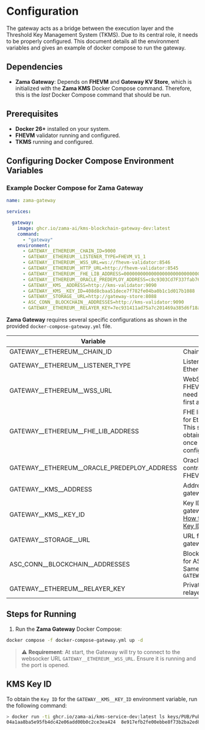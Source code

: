 # Configuration

The gateway acts as a bridge between the execution layer and the Threshold Key Management System (TKMS). Due to its central role, it needs to be properly configured. This document details all 
the environment variables and gives an example of docker compose to run the gateway.

## Dependencies

- **Zama Gateway**: Depends on **FHEVM** and **Gateway KV Store**, which is initialized with the **Zama KMS** Docker Compose command. Therefore, this is the _last_ Docker Compose command that should be run.

## Prerequisites

- **Docker 26+** installed on your system.
- **FHEVM** validator running and configured.
- **TKMS** running and configured.

## Configuring Docker Compose Environment Variables

### Example Docker Compose for Zama Gateway

```yaml
name: zama-gateway

services:

  gateway:
    image: ghcr.io/zama-ai/kms-blockchain-gateway-dev:latest
    command:
      - "gateway"
    environment:
      - GATEWAY__ETHEREUM__CHAIN_ID=9000
      - GATEWAY__ETHEREUM__LISTENER_TYPE=FHEVM_V1_1
      - GATEWAY__ETHEREUM__WSS_URL=ws://fhevm-validator:8546
      - GATEWAY__ETHEREUM__HTTP_URL=http://fhevm-validator:8545
      - GATEWAY__ETHEREUM__FHE_LIB_ADDRESS=000000000000000000000000000000000000005d
      - GATEWAY__ETHEREUM__ORACLE_PREDEPLOY_ADDRESS=c8c9303Cd7F337fab769686B593B87DC3403E0ce
      - GATEWAY__KMS__ADDRESS=http://kms-validator:9090
      - GATEWAY__KMS__KEY_ID=408d8cbaa51dece7f782fe04ba0b1c1d017b1088
      - GATEWAY__STORAGE__URL=http://gateway-store:8088
      - ASC_CONN__BLOCKCHAIN__ADDRESSES=http://kms-validator:9090
      - GATEWAY__ETHEREUM__RELAYER_KEY=7ec931411ad75a7c201469a385d6f18a325d4923f9f213bd882bbea87e160b67
```

**Zama Gateway** requires several specific configurations as shown in the provided `docker-compose-gateway.yml` file.
<!-- markdown-link-check-disable -->
| Variable | Description | Default Value |
| --- | --- | --- |
| GATEWAY__ETHEREUM__CHAIN_ID | Chain ID for FHEVM | 9000 |
| GATEWAY__ETHEREUM__LISTENER_TYPE | Listener type for Ethereum gateway | FHEVM_V1_1 |
| GATEWAY__ETHEREUM__WSS_URL | WebSocket URL for FHEVM Ethereum. You need to run FHEVM first and set this data | ws://localhost:9090 |
| GATEWAY__ETHEREUM__FHE_LIB_ADDRESS | FHE library address for Ethereum gateway. This should be obtained from FHEVM once it is running and configured | 000000000000000000000000000000000000005d |
| GATEWAY__ETHEREUM__ORACLE_PREDEPLOY_ADDRESS | Oracle predeploy contract address for FHEVM gateway | c8c9303Cd7F337fab769686B593B87DC3403E0cd |
| GATEWAY__KMS__ADDRESS | Address for KMS gateway | http://localhost:9090 |
| GATEWAY__KMS__KEY_ID | Key ID for KMS gateway. Refer to the [How to Obtain KMS Key ID](#kms-key-id) section | 04a1aa8ba5e95fb4dc42e06add00b0c2ce3ea424 |
| GATEWAY__STORAGE__URL | URL for storage gateway | http://localhost:8088 |
| ASC_CONN__BLOCKCHAIN__ADDRESSES | Blockchain addresses for ASC connection. Same as `GATEWAY__KMS__ADDRESS` | http://localhost:9090 |
| GATEWAY__ETHEREUM__RELAYER_KEY | Private key of the relayer | 7ec931411ad75a7c201469a385d6f18a325d4923f9f213bd882bbea87e160b67 |
<!-- markdown-link-check-enable-->
  
## Steps for Running

1. Run the **Zama Gateway** Docker Compose:

```bash
docker compose -f docker-compose-gateway.yml up -d
```

> :warning: **Requirement**: At start, the Gateway will try to connect to the websocker URL `GATEWAY__ETHEREUM__WSS_URL`. Ensure it is running and the port is opened.

## KMS Key ID

To obtain the `Key ID` for the `GATEWAY__KMS__KEY_ID` environment variable, run the following command:

```bash
> docker run -ti ghcr.io/zama-ai/kms-service-dev:latest ls keys/PUB/PublicKey
04a1aa8ba5e95fb4dc42e06add00b0c2ce3ea424  8e917efb2fe00ebbe8f73b2ba2ed80e7e28970de
```


